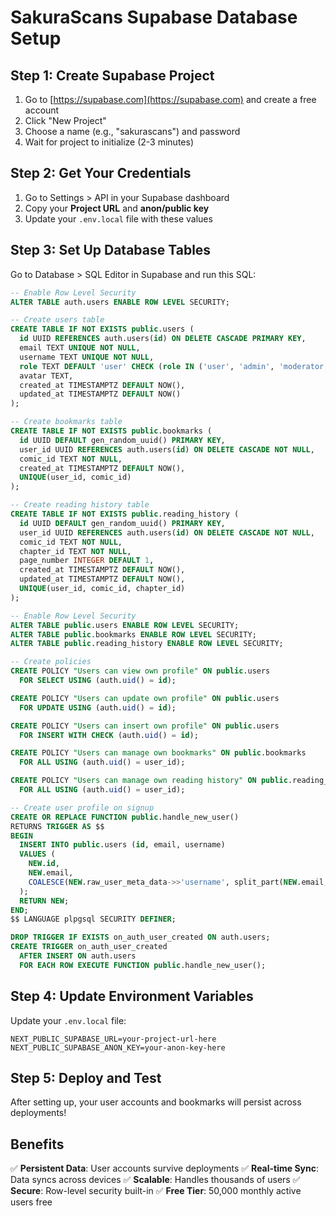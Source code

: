 # SakuraScans Supabase Database Setup

## Step 1: Create Supabase Project

1. Go to [https://supabase.com](https://supabase.com) and create a free account
2. Click "New Project"
3. Choose a name (e.g., "sakurascans") and password
4. Wait for project to initialize (2-3 minutes)

## Step 2: Get Your Credentials

1. Go to Settings > API in your Supabase dashboard
2. Copy your **Project URL** and **anon/public key**
3. Update your `.env.local` file with these values

## Step 3: Set Up Database Tables

Go to Database > SQL Editor in Supabase and run this SQL:

```sql
-- Enable Row Level Security
ALTER TABLE auth.users ENABLE ROW LEVEL SECURITY;

-- Create users table
CREATE TABLE IF NOT EXISTS public.users (
  id UUID REFERENCES auth.users(id) ON DELETE CASCADE PRIMARY KEY,
  email TEXT UNIQUE NOT NULL,
  username TEXT UNIQUE NOT NULL,
  role TEXT DEFAULT 'user' CHECK (role IN ('user', 'admin', 'moderator')),
  avatar TEXT,
  created_at TIMESTAMPTZ DEFAULT NOW(),
  updated_at TIMESTAMPTZ DEFAULT NOW()
);

-- Create bookmarks table
CREATE TABLE IF NOT EXISTS public.bookmarks (
  id UUID DEFAULT gen_random_uuid() PRIMARY KEY,
  user_id UUID REFERENCES auth.users(id) ON DELETE CASCADE NOT NULL,
  comic_id TEXT NOT NULL,
  created_at TIMESTAMPTZ DEFAULT NOW(),
  UNIQUE(user_id, comic_id)
);

-- Create reading history table
CREATE TABLE IF NOT EXISTS public.reading_history (
  id UUID DEFAULT gen_random_uuid() PRIMARY KEY,
  user_id UUID REFERENCES auth.users(id) ON DELETE CASCADE NOT NULL,
  comic_id TEXT NOT NULL,
  chapter_id TEXT NOT NULL,
  page_number INTEGER DEFAULT 1,
  created_at TIMESTAMPTZ DEFAULT NOW(),
  updated_at TIMESTAMPTZ DEFAULT NOW(),
  UNIQUE(user_id, comic_id, chapter_id)
);

-- Enable Row Level Security
ALTER TABLE public.users ENABLE ROW LEVEL SECURITY;
ALTER TABLE public.bookmarks ENABLE ROW LEVEL SECURITY;
ALTER TABLE public.reading_history ENABLE ROW LEVEL SECURITY;

-- Create policies
CREATE POLICY "Users can view own profile" ON public.users
  FOR SELECT USING (auth.uid() = id);

CREATE POLICY "Users can update own profile" ON public.users
  FOR UPDATE USING (auth.uid() = id);

CREATE POLICY "Users can insert own profile" ON public.users
  FOR INSERT WITH CHECK (auth.uid() = id);

CREATE POLICY "Users can manage own bookmarks" ON public.bookmarks
  FOR ALL USING (auth.uid() = user_id);

CREATE POLICY "Users can manage own reading history" ON public.reading_history
  FOR ALL USING (auth.uid() = user_id);

-- Create user profile on signup
CREATE OR REPLACE FUNCTION public.handle_new_user()
RETURNS TRIGGER AS $$
BEGIN
  INSERT INTO public.users (id, email, username)
  VALUES (
    NEW.id,
    NEW.email,
    COALESCE(NEW.raw_user_meta_data->>'username', split_part(NEW.email, '@', 1))
  );
  RETURN NEW;
END;
$$ LANGUAGE plpgsql SECURITY DEFINER;

DROP TRIGGER IF EXISTS on_auth_user_created ON auth.users;
CREATE TRIGGER on_auth_user_created
  AFTER INSERT ON auth.users
  FOR EACH ROW EXECUTE FUNCTION public.handle_new_user();
```

## Step 4: Update Environment Variables

Update your `.env.local` file:
```
NEXT_PUBLIC_SUPABASE_URL=your-project-url-here
NEXT_PUBLIC_SUPABASE_ANON_KEY=your-anon-key-here
```

## Step 5: Deploy and Test

After setting up, your user accounts and bookmarks will persist across deployments!

## Benefits

✅ **Persistent Data**: User accounts survive deployments
✅ **Real-time Sync**: Data syncs across devices
✅ **Scalable**: Handles thousands of users
✅ **Secure**: Row-level security built-in
✅ **Free Tier**: 50,000 monthly active users free
